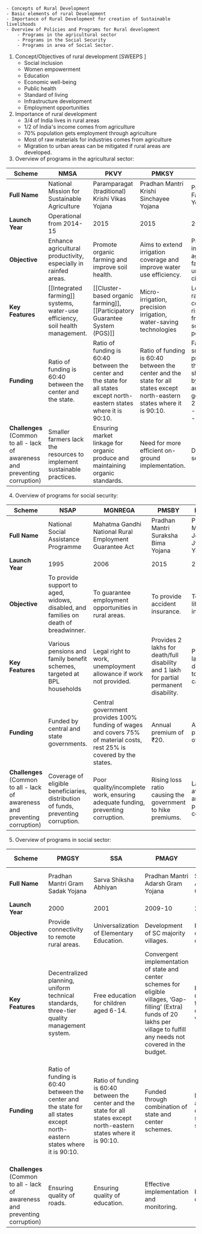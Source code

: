 ```Syllabus

- Concepts of Rural Development
- Basic elements of rural Development
- Importance of Rural Development for creation of Sustainable livelihoods
- Overview of Policies and Programs for Rural development
	- Programs in the agricultural sector
	- Programs in the Social Security
	- Programs in area of Social Sector.
```
1. Concept/Objectives of rural development [SWEEPS ]
	- Social inclusion
	- Women empowerment
	- Education
	- Economic well-being
	- Public health
	- Standard of living
	- Infrastructure development
	- Employment opportunities
2. Importance of rural development
	- 3/4 of India lives in rural areas
	- 1/2 of India's income comes from agriculture
	- 70% population gets employment through agriculture
	- Most of raw materials for industries comes from agriculture
	- Migration to urban areas can be mitigated if rural areas are developed.
3. Overview of programs in the agricultural sector:

| Scheme                                                                       | NMSA                                                                          | PKVY                                                                                                                     | PMKSY                                                                                                                    | PMFBY                                                                                                                                                           | e-NAM                                                 |
| ---------------------------------------------------------------------------- | ----------------------------------------------------------------------------- | ------------------------------------------------------------------------------------------------------------------------ | ------------------------------------------------------------------------------------------------------------------------ | --------------------------------------------------------------------------------------------------------------------------------------------------------------- | ----------------------------------------------------- |
| **Full Name**                                                                | National Mission for Sustainable Agriculture                                  | Paramparagat (traditional) Krishi Vikas Yojana                                                                           | Pradhan Mantri Krishi Sinchayee Yojana                                                                                   | Pradhan Mantri Fasal Bima Yojana                                                                                                                                | National Agriculture Market                           |
| **Launch Year**                                                              | Operational from 2014-15                                                      | 2015                                                                                                                     | 2015                                                                                                                     | 2016                                                                                                                                                            | 2016                                                  |
| **Objective**                                                                | Enhance agricultural productivity, especially in rainfed areas.               | Promote organic farming and improve soil health.                                                                         | Aims to extend irrigation coverage and improve water use efficiency.                                                     | Provides insurance against crop failure due to unforeseen circumstances.                                                                                        | Provide a platform for farmers to sell their produce. |
| **Key Features**                                                             | [[Integrated farming]] systems, water-use efficiency, soil health management. | [[Cluster-based organic farming]],  [[Participatory Guarantee System (PGS)]]                                             | Micro-irrigation, precision irrigation, water-saving technologies                                                        | Low premium rates, comprehensive risk coverage from pre-sowing to post-harvest                                                                                  | Online trading, real-time electronic payments         |
| **Funding**                                                                  | Ratio of funding is 60:40 between the center and the state.                   | Ratio of funding is 60:40 between the center and the state for all states except north-eastern states where it is 90:10. | Ratio of funding is 60:40 between the center and the state for all states except north-eastern states where it is 90:10. | Farmers pay a small % of the premium and the rest is shared equally by the central and state government.      - 2% - kharif <br>- 1.5% - rabi <br>- 5% - annual | Development of the platform is funded by the centre.  |
| **Challenges** (Common to all - lack of awareness and preventing corruption) | Smaller farmers lack the resources to implement sustainable practices.        | Ensuring market linkage for organic produce and maintaining organic standards.                                           | Need for more efficient on-ground implementation.                                                                        | Delays in claim settlements.                                                                                                                                    | Internet connectivity, digital literacy.              |
4. Overview of programs for social security:

| Scheme                                                                       | NSAP                                                                                | MGNREGA                                                                                                                | PMSBY                                                                                   | PMJJBY                                      | APY                                                                               |
| ---------------------------------------------------------------------------- | ----------------------------------------------------------------------------------- | ---------------------------------------------------------------------------------------------------------------------- | --------------------------------------------------------------------------------------- | ------------------------------------------- | --------------------------------------------------------------------------------- |
| **Full Name**                                                                | National Social Assistance Programme                                                | Mahatma Gandhi National Rural Employment Guarantee Act                                                                 | Pradhan Mantri Suraksha Bima Yojana                                                     | Pradhan Mantri Jeevan Jyoti Bima Yojana     | Atal Pension Yojana                                                               |
| **Launch Year**                                                              | 1995                                                                                | 2006                                                                                                                   | 2015                                                                                    | 2015                                        | 2015                                                                              |
| **Objective**                                                                | To provide support to aged, widows, disabled, and families on death of breadwinner. | To guarantee employment opportunities in rural areas.                                                                  | To provide accident insurance.                                                          | To provide life insurance.                  | To provide pension benefits to the unorganized sector.                            |
| **Key Features**                                                             | Various pensions and family benefit schemes, targeted at BPL households             | Legal right to work, unemployment allowance if work not provided.                                                      | Provides 2 lakhs for death/full disability and 1 lakh for partial permanent disability. | Provides 2 lakhs for death due to any cause | Pension of 1000 - 5000 after the age of 60, depending on the contribution amount. |
| **Funding**                                                                  | Funded by central and state governments.                                            | Central government provides 100% funding of wages and covers 75% of material costs, rest 25% is covered by the states. | Annual premium of ₹20.                                                                  | Annual premium of ₹436.                     | Contributions from subscribers.                                                   |
| **Challenges** (Common to all - lack of awareness and preventing corruption) | Coverage of eligible beneficiaries, distribution of funds, preventing corruption.   | Poor quality/incomplete work, ensuring adequate funding, preventing corruption.                                        | Rising loss ratio causing the government to hike premiums.                              | Lack of awareness and preventing corruption | Ensuring subscriber contributions, managing fund allocations                      |

5. Overview of programs in social sector:

| Scheme                                                                       | PMGSY                                                                                                                    | SSA                                                                                                                      | PMAGY                                                                                                                                                                            | SAGY                                              | PMAY-Gramin                                                                                                              |
| ---------------------------------------------------------------------------- | ------------------------------------------------------------------------------------------------------------------------ | ------------------------------------------------------------------------------------------------------------------------ | -------------------------------------------------------------------------------------------------------------------------------------------------------------------------------- | ------------------------------------------------- | ------------------------------------------------------------------------------------------------------------------------ |
| **Full Name**                                                                | Pradhan Mantri Gram Sadak Yojana                                                                                         | Sarva Shiksha Abhiyan                                                                                                    | Pradhan Mantri Adarsh Gram Yojana                                                                                                                                                | Sansad Adarsh Gram Yojana                         | Pradhan Mantri Awas Yojana                                                                                               |
| **Launch Year**                                                              | 2000                                                                                                                     | 2001                                                                                                                     | 2009-10                                                                                                                                                                          | 2014                                              | 2015                                                                                                                     |
| **Objective**                                                                | Provide connectivity to remote rural areas.                                                                              | Universalization of Elementary Education.                                                                                | Development of SC majority villages.                                                                                                                                             | Holistic development of villages.                 | Affordable housing for all.                                                                                              |
| **Key Features**                                                             | Decentralized planning, uniform technical standards, three-tier quality management system.                               | Free education for children aged 6-14.                                                                                   | Convergent implementation of state and center schemes for eligible villages, ‘Gap-filling’ (Extra) funds of 20 lakhs per village to fulfill any needs not covered in the budget. | Each MP is responsible for developing 3 villages. | Target is to build 2 crore homes.                                                                                        |
| **Funding**                                                                  | Ratio of funding is 60:40 between the center and the state for all states except north-eastern states where it is 90:10. | Ratio of funding is 60:40 between the center and the state for all states except north-eastern states where it is 90:10. | Funded through combination of state and center schemes.                                                                                                                          | MP funds and various center and state schemes.    | Ratio of funding is 60:40 between the center and the state for all states except north-eastern states where it is 90:10. |
| **Challenges** (Common to all - lack of awareness and preventing corruption) | Ensuring quality of roads.                                                                                               | Ensuring quality of education.                                                                                           | Effective implementation and monitoring.                                                                                                                                         | Preventing corruption.                            | Timely completion, reaching the target population                                                                        |
